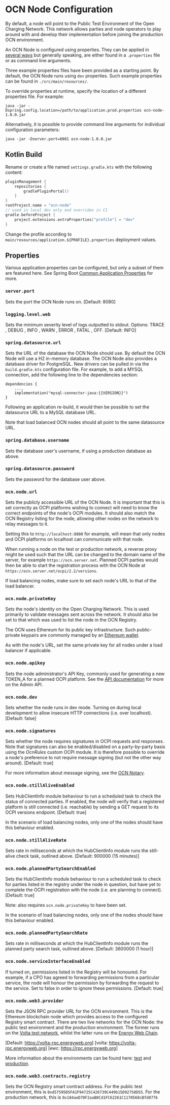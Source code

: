 # OCN Node Configuration

By default, a node will point to the Public Test Environment of the Open Charging Network. This
network allows parties and node operators to play around with and develop their implementation before
joining the production OCN environment.

An OCN Node is configured using properties. They can be applied in [several ways](https://docs.spring.io/spring-boot/docs/1.2.2.RELEASE/reference/html/boot-features-external-config.html)
but generally speaking, are either found in a `.properties` file or as command line arguments.

Three example properties files have been provided as a starting point. By default, the OCN Node runs using
`dev` properties. Such example properties can be found in `./src/main/resources/`. 

To override properties at runtime, specify the location of a different properties file. For example:
```
java -jar -Dspring.config.location=/path/to/application.prod.properties ocn-node-1.0.0.jar
``` 

Alternatively, it is possible to provide command line arguments for individual configuration parameters:
```
java -jar -Dserver.port=8081 ocn-node-1.0.0.jar
```

## Kotlin Build

Rename or create a file named `settings.gradle.kts` with the following content:
```kts
pluginManagement {
    repositories {
        gradlePluginPortal()
    }
}
rootProject.name = "ocn-node"
// used in local dev only and overriden in CI
gradle.beforeProject {
    project.extensions.extraProperties["profile"] = "dev"
}
```
Change the profile according to `main/resources/application.${PROFILE}.properties` deployment values. 

## Properties

Various application properties can be configured, but only a subset of them are featured here. See
Spring Boot [Common Application Properties](https://docs.spring.io/spring-boot/docs/current/reference/html/appendix-application-properties.html)
for more.

### `server.port`
Sets the port the OCN Node runs on. [Default: 8080]

### `logging.level.web`
Sets the minimum severity level of logs outputted to stdout. Options: TRACE , DEBUG , INFO , WARN , ERROR , FATAL , OFF.
[Default: INFO] 

### `spring.datasource.url`
Sets the URL of the database the OCN Node should use. By default the OCN Node will use a H2 in-memory database.
The OCN Node also provides a database driver for PostgreSQL. New drivers can be pulled in via the `build.gradle.kts`
configuration file. For example, to add a MYSQL connection, add the following line to the dependencies section:

```
dependencies {
    ...,
    implementation("mysql-connector-java:{{VERSION}}")
}
```

Following an application re-build, it would then be possible to set the datasource URL to a MySQL database URL.

Note that load balanced OCN nodes should all point to the same datasource URL. 

### `spring.database.username`
Sets the database user's username, if using a production database as above.

### `spring.datasource.password`
Sets the password for the database user above.

### `ocn.node.url`
Sets the publicly accessible URL of the OCN Node. It is important that this is set correctly as OCPI platforms
wishing to connect will need to know the correct endpoints of the node's OCPI modules. It should also match
the OCN Registry listing for the node, allowing other nodes on the network to relay messages to it.

Setting this to `http://localhost:8080` for example, will mean that only nodes and OCPI platforms on localhost
can communicate with that node.

When running a node on the test or production network, a reverse proxy might be used such that the URL can
be changed to the domain name of the server, for example `https://ocn.server.net`. Planned OCPI parties would
then be able to start the registration process with the OCN Node at `https://ocn.server.net/ocpi/2.2/versions`.

If load balancing nodes, make sure to set each node's URL to that of the load balancer. 

### `ocn.node.privateKey`
Sets the node's identity on the Open Charging Network. This is used primarily to validate messages sent across the 
network. It should also be set to that which was used to list the node in the OCN Registry.

The OCN uses Ethereum for its public key infrastructure. Such public-private keypairs are commonly managed by
an [Ethereum wallet](https://ethereum.org/wallets/).

As with the node's URL, set the same private key for all nodes under a load balancer if applicable. 

### `ocn.node.apikey`
Sets the node administrator's API Key, commonly used for generating a new TOKEN_A for a planned OCPI platform.
See the [API documentation](https://shareandcharge.bitbucket.io/) for more on the Admin API.

### `ocn.node.dev`
Sets whether the node runs in dev mode. Turning on during local development to allow insecure HTTP connections
(i.e. over localhost). [Default: false]

### `ocn.node.signatures`
Sets whether the node requires signatures in OCPI requests and responses. Note that signatures can also be
enabled/disabled on a party-by-party basis using the *OcnRules* custom OCPI module. It is therefore possible
to override a node's preference to not require message signing (but not the other way around). [Default: true]

For more information about message signing, see the [OCN Notary](https://bitbucket.org/shareandcharge/ocn-notary).

### `ocn.node.stillAliveEnabled`
Sets HubClientInfo module behaviour to run a scheduled task to check the status of connected parties. If enabled,
the node will verify that a registered platform is still connected (i.e. reachable) by sending a GET request to its
OCPI versions endpoint. [Default: true]

In the scenario of load balancing nodes, only one of the nodes should have this behaviour enabled.

### `ocn.node.stillAliveRate`
Sets rate in milliseconds at which the HubClientInfo module runs the still-alive check task, outlined above. 
[Default: 900000 (15 minutes)]

### `ocn.node.plannedPartySearchEnabled`
Sets the HubClientInfo module behaviour to run a scheduled task to check for parties listed in the registry
under the node in question, but have yet to complete the OCPI registration with the node (i.e. are planning 
to connect). [Default: true]

Note: also requires `ocn.node.privateKey` to have been set. 

In the scenario of load balancing nodes, only one of the nodes should have this behaviour enabled.

### `ocn.node.plannedPartySearchRate`
Sets rate in milliseconds at which the HubClientInfo module runs the planned party search task, outlined above. 
[Default: 3600000 (1 hour)]

### `ocn.node.serviceInterfaceEnabled`
If turned on, permissions listed in the Registry will be honoured. For example, if a CPO has
agreed to forwarding permissions from a particular service, the node will honour the 
permission by forwarding the request to the service. Set to false in order to ignore these 
permissions. [Default: true]
 
### `ocn.node.web3.provider`
Sets the JSON RPC provider URL for the OCN environment. This is the Ethereum blockchain node which provides
access to the configured Registry smart contract. There are two live networks for the OCN Node: the public test
environment and the production environment. The former runs on the 
[Volta test network](https://energyweb.atlassian.net/wiki/spaces/EWF/pages/702677023/Chain+Volta+Test+Network), whilst
the latter runs on the [Energy Web Chain](https://energyweb.atlassian.net/wiki/spaces/EWF/pages/718078071/Chain+Energy+Web+Chain+Production+Network).

[Default: https://volta-rpc.energyweb.org]
[volta: https://volta-rpc.energyweb.org]
[ewc: https://rpc.energyweb.org]

More information about the environments can be found here: 
[test](https://shareandcharge.atlassian.net/wiki/spaces/OCN/pages/409206816/Public+Test+Network) and
[production](https://shareandcharge.atlassian.net/wiki/spaces/OCN/pages/409305103/Production+Network).



### `ocn.node.web3.contracts.registry`
Sets the OCN Registry smart contract address. For the public test environment, this is
`0xd57595D5FA1F94725C426739C449b15D92758D55`. For the production network, this is
 `0x184aeD70F2aaB0Cd1FC62261C1170560cBfd0776`